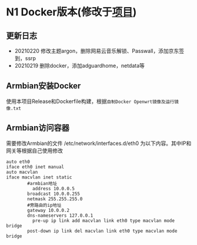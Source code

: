 # N1 Docker版本(修改于[项目](https://github.com/huangqian8/Cloud-N1-OpenWrt))

## 更新日志
- 20210220 修改主题argon，删除网易云音乐解锁、Passwall，添加京东签到，ssrp
- 20210219 删除docker，添加adguardhome，netdata等


## Armbian安装Docker

使用本项目Release和Dockerfile构建，根据`自制Docker Openwrt镜像及运行镜像.txt`

## Armbian访问容器
需要修改Armbian的文件 /etc/network/interfaces.d/eth0 为以下内容。其中IP和网关等根据自己使用修改
~~~
auto eth0
iface eth0 inet manual
auto macvlan
iface macvlan inet static
        #armbian地址
	      address 10.0.0.5
        broadcast 10.0.0.255
        netmask 255.255.255.0
        #旁路由的ip地址
        gateway 10.0.0.2
        dns-nameservers 127.0.0.1
	      pre-up ip link add macvlan link eth0 type macvlan mode bridge
  	    post-down ip link del macvlan link eth0 type macvlan mode bridge
~~~
